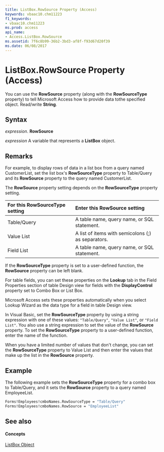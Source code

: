 ```yaml
---
title: ListBox.RowSource Property (Access)
keywords: vbaac10.chm11223
f1_keywords:
- vbaac10.chm11223
ms.prod: access
api_name:
- Access.ListBox.RowSource
ms.assetid: 7f6c8b99-36b2-3bd3-af8f-f93d67d20f39
ms.date: 06/08/2017
---
```



# ListBox.RowSource Property (Access)

You can use the  **RowSource** property (along with the **RowSourceType** property) to tell Microsoft Access how to provide data tothe specified object. Read/write **String**.


## Syntax

 _expression_. **RowSource**

 _expression_ A variable that represents a **ListBox** object.


## Remarks

For example, to display rows of data in a list box from a query named CustomerList, set the list box's  **RowSourceType** property to Table/Query and its **RowSource** property to the query named CustomerList.

The  **RowSource** property setting depends on the **RowSourceType** property setting.



|**For this RowSourceType setting**|**Enter this RowSource setting**|
|:-----|:-----|
|Table/Query|A table name, query name, or SQL statement.|
|Value List|A list of items with semicolons (;) as separators.|
|Field List|A table name, query name, or SQL statement.|
If the  **RowSourceType** property is set to a user-defined function, the **RowSource** property can be left blank.

For table fields, you can set these properties on the  **Lookup** tab in the Field Properties section of table Design view for fields with the **DisplayControl** property set to Combo Box or List Box.

Microsoft Access sets these properties automatically when you select Lookup Wizard as the data type for a field in table Design view.

In Visual Basic, set the  **RowSourceType** property by using a string expression with one of these values: `"Table/Query"`,  `"Value List"`, or  `"Field List"`. You also use a string expression to set the value of the  **RowSource** property. To set the **RowSourceType** property to a user-defined function, enter the name of the function.

When you have a limited number of values that don't change, you can set the  **RowSourceType** property to Value List and then enter the values that make up the list in the **RowSource** property.


## Example

The following example sets the  **RowSourceType** property for a combo box to Table/Query, and it sets the **RowSource** property to a query named EmployeeList.


```vb
Forms!Employees!cmboNames.RowSourceType = "Table/Query" 
Forms!Employees!cmboNames.RowSource = "EmployeeList"
```


## See also


#### Concepts


[ListBox Object](listbox-object-access.md)

